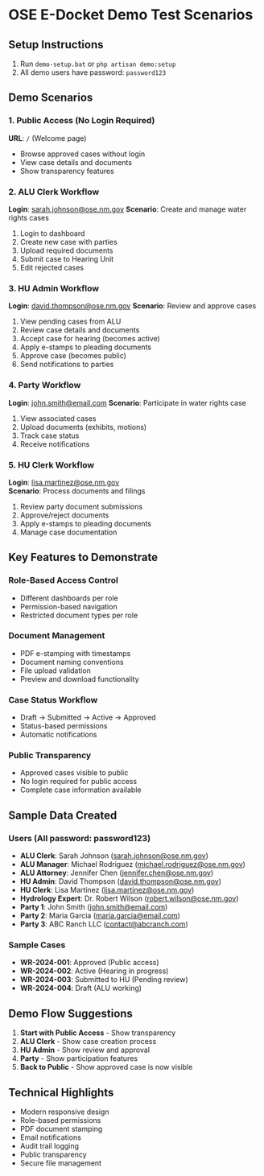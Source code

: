 # OSE E-Docket Demo Test Scenarios

## Setup Instructions
1. Run `demo-setup.bat` or `php artisan demo:setup`
2. All demo users have password: `password123`

## Demo Scenarios

### 1. Public Access (No Login Required)
**URL**: `/` (Welcome page)
- Browse approved cases without login
- View case details and documents
- Show transparency features

### 2. ALU Clerk Workflow
**Login**: sarah.johnson@ose.nm.gov
**Scenario**: Create and manage water rights cases
1. Login to dashboard
2. Create new case with parties
3. Upload required documents
4. Submit case to Hearing Unit
5. Edit rejected cases

### 3. HU Admin Workflow  
**Login**: david.thompson@ose.nm.gov
**Scenario**: Review and approve cases
1. View pending cases from ALU
2. Review case details and documents
3. Accept case for hearing (becomes active)
4. Apply e-stamps to pleading documents
5. Approve case (becomes public)
6. Send notifications to parties

### 4. Party Workflow
**Login**: john.smith@email.com
**Scenario**: Participate in water rights case
1. View associated cases
2. Upload documents (exhibits, motions)
3. Track case status
4. Receive notifications

### 5. HU Clerk Workflow
**Login**: lisa.martinez@ose.nm.gov  
**Scenario**: Process documents and filings
1. Review party document submissions
2. Approve/reject documents
3. Apply e-stamps to pleading documents
4. Manage case documentation

## Key Features to Demonstrate

### Role-Based Access Control
- Different dashboards per role
- Permission-based navigation
- Restricted document types per role

### Document Management
- PDF e-stamping with timestamps
- Document naming conventions
- File upload validation
- Preview and download functionality

### Case Status Workflow
- Draft → Submitted → Active → Approved
- Status-based permissions
- Automatic notifications

### Public Transparency
- Approved cases visible to public
- No login required for public access
- Complete case information available

## Sample Data Created

### Users (All password: password123)
- **ALU Clerk**: Sarah Johnson (sarah.johnson@ose.nm.gov)
- **ALU Manager**: Michael Rodriguez (michael.rodriguez@ose.nm.gov)  
- **ALU Attorney**: Jennifer Chen (jennifer.chen@ose.nm.gov)
- **HU Admin**: David Thompson (david.thompson@ose.nm.gov)
- **HU Clerk**: Lisa Martinez (lisa.martinez@ose.nm.gov)
- **Hydrology Expert**: Dr. Robert Wilson (robert.wilson@ose.nm.gov)
- **Party 1**: John Smith (john.smith@email.com)
- **Party 2**: Maria Garcia (maria.garcia@email.com)
- **Party 3**: ABC Ranch LLC (contact@abcranch.com)

### Sample Cases
- **WR-2024-001**: Approved (Public access)
- **WR-2024-002**: Active (Hearing in progress)
- **WR-2024-003**: Submitted to HU (Pending review)
- **WR-2024-004**: Draft (ALU working)

## Demo Flow Suggestions

1. **Start with Public Access** - Show transparency
2. **ALU Clerk** - Show case creation process
3. **HU Admin** - Show review and approval
4. **Party** - Show participation features
5. **Back to Public** - Show approved case is now visible

## Technical Highlights
- Modern responsive design
- Role-based permissions
- PDF document stamping
- Email notifications
- Audit trail logging
- Public transparency
- Secure file management